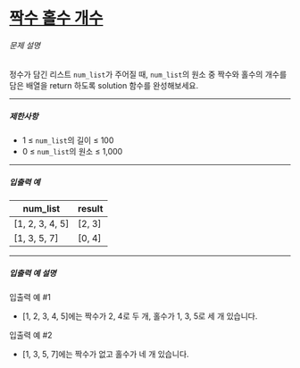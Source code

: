 # [짝수 홀수 개수](https://school.programmers.co.kr/learn/courses/30/lessons/120824)


###### 문제 설명


정수가 담긴 리스트 `num_list`가 주어질 때, `num_list`의 원소 중 짝수와 홀수의 개수를 담은 배열을 return 하도록 solution 함수를 완성해보세요.




---


##### 제한사항


* 1 ≤ `num_list`의 길이 ≤ 100
* 0 ≤ `num_list`의 원소 ≤ 1,000




---


##### 입출력 예




| num\_list | result |
| --- | --- |
| \[1, 2, 3, 4, 5] | \[2, 3] |
| \[1, 3, 5, 7] | \[0, 4] |




---


##### 입출력 예 설명


입출력 예 \#1


* \[1, 2, 3, 4, 5]에는 짝수가 2, 4로 두 개, 홀수가 1, 3, 5로 세 개 있습니다.


입출력 예 \#2


* \[1, 3, 5, 7]에는 짝수가 없고 홀수가 네 개 있습니다.



